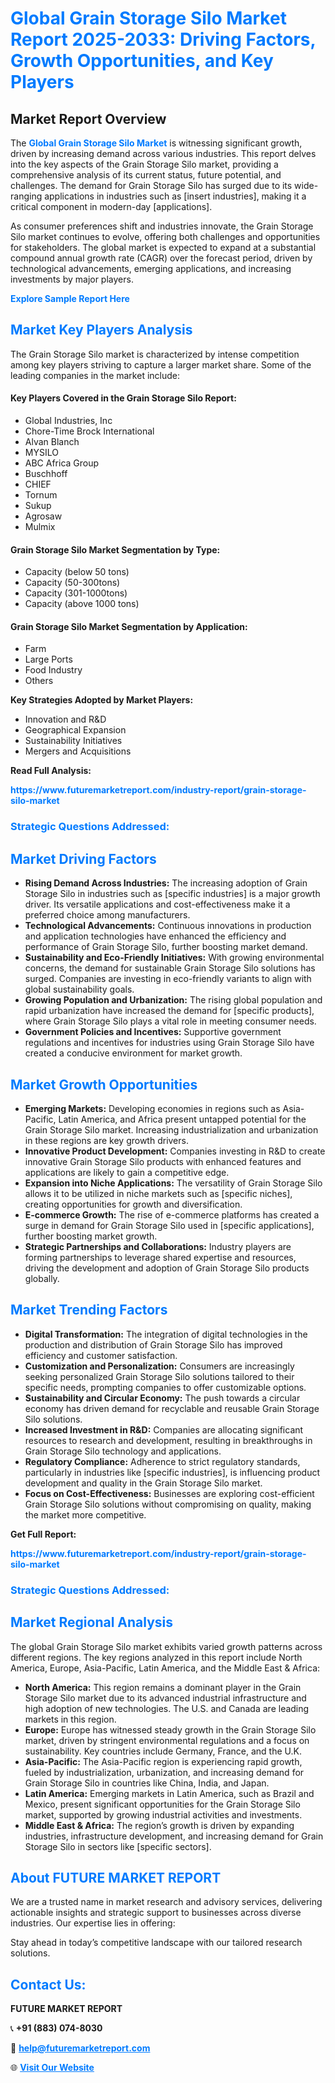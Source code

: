 <h1 style="color: #007BFF;">Global Grain Storage Silo Market Report 2025-2033: Driving Factors, Growth Opportunities, and Key Players</h1>

<section id="overview">
<h2>Market Report Overview</h2>
<p>The <a href="https://www.futuremarketreport.com/industry-report/grain-storage-silo-market" style="color: #007BFF; text-decoration: none;"><strong>Global Grain Storage Silo Market</strong></a> is witnessing significant growth, driven by increasing demand across various industries. This report delves into the key aspects of the Grain Storage Silo market, providing a comprehensive analysis of its current status, future potential, and challenges. The demand for Grain Storage Silo has surged due to its wide-ranging applications in industries such as [insert industries], making it a critical component in modern-day [applications].</p>
<p>As consumer preferences shift and industries innovate, the Grain Storage Silo market continues to evolve, offering both challenges and opportunities for stakeholders. The global market is expected to expand at a substantial compound annual growth rate (CAGR) over the forecast period, driven by technological advancements, emerging applications, and increasing investments by major players.</p>
</section>

<section id="overview">
<p><a href="https://www.futuremarketreport.com/request-sample/reportId=87095" style="color: #007BFF; text-decoration: none;"><strong>Explore Sample Report Here</strong></a></p>
</section>

<section id="key-players">
<h2 style="color: #007BFF;">Market Key Players Analysis</h2>
<p>The Grain Storage Silo market is characterized by intense competition among key players striving to capture a larger market share. Some of the leading companies in the market include:</p>
<h4>Key Players Covered in the Grain Storage Silo Report:</h4>
<ul><li>Global Industries, Inc</li><li>Chore-Time Brock International</li><li>Alvan Blanch</li><li>MYSILO</li><li>ABC Africa Group</li><li>Buschhoff</li><li>CHIEF</li><li>Tornum</li><li>Sukup</li><li>Agrosaw</li><li>Mulmix</li></ul>
<h4>Grain Storage Silo Market Segmentation by Type:</h4>
<ul><li>Capacity (below 50 tons)</li><li>Capacity (50-300tons)</li><li>Capacity (301-1000tons)</li><li>Capacity (above 1000 tons)</li></ul>

<h4>Grain Storage Silo Market Segmentation by Application:</h4>
<ul><li>Farm</li><li>Large Ports</li><li>Food Industry</li><li>Others</li></ul>
<p><strong>Key Strategies Adopted by Market Players:</strong></p>
<ul>
<li>Innovation and R&D</li>
<li>Geographical Expansion</li>
<li>Sustainability Initiatives</li>
<li>Mergers and Acquisitions</li>
</ul>
</section>

<section>
<p><strong>Read Full Analysis: </strong></p><a href="https://www.futuremarketreport.com/industry-report/grain-storage-silo-market" style="color: #007BFF; text-decoration: none;"><strong>https://www.futuremarketreport.com/industry-report/grain-storage-silo-market</strong></a>
<h3 style="color: #007BFF;">Strategic Questions Addressed:</h3>
</section>

<section id="driving-factors">
<h2 style="color: #007BFF;">Market Driving Factors</h2>
<ul>
<li><strong>Rising Demand Across Industries:</strong> The increasing adoption of Grain Storage Silo in industries such as [specific industries] is a major growth driver. Its versatile applications and cost-effectiveness make it a preferred choice among manufacturers.</li>
<li><strong>Technological Advancements:</strong> Continuous innovations in production and application technologies have enhanced the efficiency and performance of Grain Storage Silo, further boosting market demand.</li>
<li><strong>Sustainability and Eco-Friendly Initiatives:</strong> With growing environmental concerns, the demand for sustainable Grain Storage Silo solutions has surged. Companies are investing in eco-friendly variants to align with global sustainability goals.</li>
<li><strong>Growing Population and Urbanization:</strong> The rising global population and rapid urbanization have increased the demand for [specific products], where Grain Storage Silo plays a vital role in meeting consumer needs.</li>
<li><strong>Government Policies and Incentives:</strong> Supportive government regulations and incentives for industries using Grain Storage Silo have created a conducive environment for market growth.</li>
</ul>
</section>

<section id="growth-opportunities">
<h2 style="color: #007BFF;">Market Growth Opportunities</h2>
<ul>
<li><strong>Emerging Markets:</strong> Developing economies in regions such as Asia-Pacific, Latin America, and Africa present untapped potential for the Grain Storage Silo market. Increasing industrialization and urbanization in these regions are key growth drivers.</li>
<li><strong>Innovative Product Development:</strong> Companies investing in R&D to create innovative Grain Storage Silo products with enhanced features and applications are likely to gain a competitive edge.</li>
<li><strong>Expansion into Niche Applications:</strong> The versatility of Grain Storage Silo allows it to be utilized in niche markets such as [specific niches], creating opportunities for growth and diversification.</li>
<li><strong>E-commerce Growth:</strong> The rise of e-commerce platforms has created a surge in demand for Grain Storage Silo used in [specific applications], further boosting market growth.</li>
<li><strong>Strategic Partnerships and Collaborations:</strong> Industry players are forming partnerships to leverage shared expertise and resources, driving the development and adoption of Grain Storage Silo products globally.</li>
</ul>
</section>

<section id="trending-factors">
<h2 style="color: #007BFF;">Market Trending Factors</h2>
<ul>
<li><strong>Digital Transformation:</strong> The integration of digital technologies in the production and distribution of Grain Storage Silo has improved efficiency and customer satisfaction.</li>
<li><strong>Customization and Personalization:</strong> Consumers are increasingly seeking personalized Grain Storage Silo solutions tailored to their specific needs, prompting companies to offer customizable options.</li>
<li><strong>Sustainability and Circular Economy:</strong> The push towards a circular economy has driven demand for recyclable and reusable Grain Storage Silo solutions.</li>
<li><strong>Increased Investment in R&D:</strong> Companies are allocating significant resources to research and development, resulting in breakthroughs in Grain Storage Silo technology and applications.</li>
<li><strong>Regulatory Compliance:</strong> Adherence to strict regulatory standards, particularly in industries like [specific industries], is influencing product development and quality in the Grain Storage Silo market.</li>
<li><strong>Focus on Cost-Effectiveness:</strong> Businesses are exploring cost-efficient Grain Storage Silo solutions without compromising on quality, making the market more competitive.</li>
</ul>
</section>

<section>
<p><strong>Get Full Report: </strong></p><a href="https://www.futuremarketreport.com/industry-report/grain-storage-silo-market" style="color: #007BFF; text-decoration: none;"><strong>https://www.futuremarketreport.com/industry-report/grain-storage-silo-market</strong></a>
<h3 style="color: #007BFF;">Strategic Questions Addressed:</h3>
</section>


<section id="regional-analysis">
<h2 style="color: #007BFF;">Market Regional Analysis</h2>
<p>The global Grain Storage Silo market exhibits varied growth patterns across different regions. The key regions analyzed in this report include North America, Europe, Asia-Pacific, Latin America, and the Middle East & Africa:</p>
<ul>
<li><strong>North America:</strong> This region remains a dominant player in the Grain Storage Silo market due to its advanced industrial infrastructure and high adoption of new technologies. The U.S. and Canada are leading markets in this region.</li>
<li><strong>Europe:</strong> Europe has witnessed steady growth in the Grain Storage Silo market, driven by stringent environmental regulations and a focus on sustainability. Key countries include Germany, France, and the U.K.</li>
<li><strong>Asia-Pacific:</strong> The Asia-Pacific region is experiencing rapid growth, fueled by industrialization, urbanization, and increasing demand for Grain Storage Silo in countries like China, India, and Japan.</li>
<li><strong>Latin America:</strong> Emerging markets in Latin America, such as Brazil and Mexico, present significant opportunities for the Grain Storage Silo market, supported by growing industrial activities and investments.</li>
<li><strong>Middle East & Africa:</strong> The region’s growth is driven by expanding industries, infrastructure development, and increasing demand for Grain Storage Silo in sectors like [specific sectors].</li>
</ul>
</section>

<footer>
<h2 style="color: #007BFF;">About FUTURE MARKET REPORT</h2>
<p>We are a trusted name in market research and advisory services, delivering actionable insights and strategic support to businesses across diverse industries. Our expertise lies in offering:</p>

<p>Stay ahead in today’s competitive landscape with our tailored research solutions.</p>

<h2 style="color: #007BFF;">Contact Us:</h2>
<p><strong>FUTURE MARKET REPORT</strong></p>
<p>📞 <strong>+91 (883) 074-8030</strong></p>
<p>📧 <strong><a href="mailto:help@futuremarketreport.com" style="color: #007BFF;">help@futuremarketreport.com</a></strong></p>
<p>🌐 <strong><a href="https://www.futuremarketreport.com/" style="color: #007BFF;">Visit Our Website</a></strong></p>
</footer>